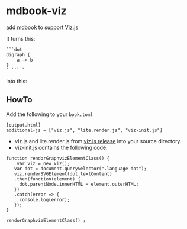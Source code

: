 # mdbook-viz

add [mdbook](https://github.com/rust-lang-nursery/mdBook) to support [Viz.js](https://github.com/mdaines/viz.js)

It turns this:
```
```dot
digraph {
    a -> b
}
` ``` `
```
into this:

## HowTo

Add the following to your `book.toml`
```
[output.html]
additional-js = ["viz.js", "lite.render.js", "viz-init.js"]
```

- viz.js and lite.render.js from [viz.js release](https://github.com/mdaines/viz.js/releases) into your source directory.
- viz-init.js contains the following code.

```javascript:
function rendorGraphvizElementClass() {
    var viz = new Viz();
   var dot = document.querySelector(".language-dot");
   viz.renderSVGElement(dot.textContent)
   .then(function(element) {
     dot.parentNode.innerHTML = element.outerHTML;
   })
   .catch(error => {
     console.log(error);
   });
}

rendorGraphvizElementClass() ;
```

